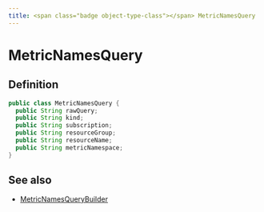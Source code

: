 ```yaml
---
title: <span class="badge object-type-class"></span> MetricNamesQuery
---
```

# <span class="badge object-type-class"></span> MetricNamesQuery

## Definition

```java
public class MetricNamesQuery {
  public String rawQuery;
  public String kind;
  public String subscription;
  public String resourceGroup;
  public String resourceName;
  public String metricNamespace;
}
```
## See also

 * <span class="badge builder"></span> [MetricNamesQueryBuilder](./builder-MetricNamesQueryBuilder.md)
